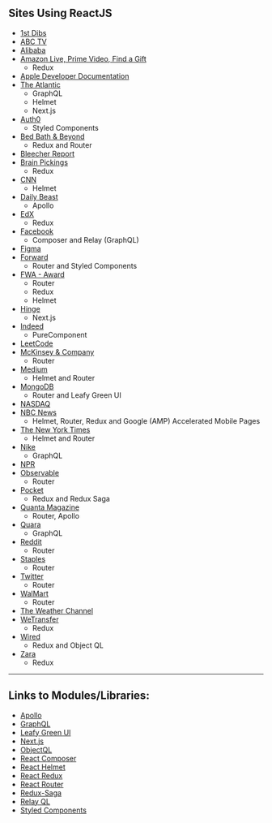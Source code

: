 ## Sites Using ReactJS
* [1st Dibs](https://www.1stdibs.com)
* [ABC TV](https://abc.com)
* [Alibaba](https://alibaba.com)
* [Amazon Live, Prime Video, Find a Gift](https://www.amazon.com/)
  * Redux
* [Apple Developer Documentation](https://developer.apple.com/documentation/)
* [The Atlantic](https://www.theatlantic.com/)
  * GraphQL
  * Helmet
  * Next.js
* [Auth0](https://auth0.com)
  * Styled Components
* [Bed Bath & Beyond](https://www.bedbathandbeyond.com/)
  * Redux and Router
* [Bleecher Report](https://bleacherreport.com/)
* [Brain Pickings](https://www.brainpickings.org)
  * Redux
* [CNN](https://www.cnn.com/)
  * Helmet
* [Daily Beast](https://www.thedailybeast.com)
  * Apollo
* [EdX](http://edx.org)
  * Redux
* [Facebook](https://www.facebook.com/)
  * Composer and Relay (GraphQL)
* [Figma](https://www.figma.com)
* [Forward](https://goforward.com/)
  * Router and Styled Components
* [FWA - Award](https://thefwa.com/)
  * Router
  * Redux
  * Helmet
* [Hinge](https://hinge.co/)
  * Next.js
* [Indeed](https://indeed.com)
  * PureComponent
* [LeetCode](https://www.leetcode.com/)
* [McKinsey & Company](https://www.mckinsey.com/)
  * Router
* [Medium](http://www.medium.com)
  * Helmet and Router
* [MongoDB](https://mongodb.com)
  * Router and Leafy Green UI
* [NASDAQ](https://nasdaq.com)
* [NBC News](https://www.nbcnews.com/)
  * Helmet, Router, Redux and Google (AMP) Accelerated Mobile Pages
* [The New York Times](https://www.nytimes.com/)
  * Helmet and Router
* [Nike](https://nike.com)
  * GraphQL
* [NPR](http://npr.org)
* [Observable](https://observablehq.com/)
  * Router
* [Pocket](https://www.getpocket.com)
  * Redux and Redux Saga
* [Quanta Magazine](https://www.quantamagazine.org)
  * Router, Apollo
* [Quara](https://www.quora.com/)
  * GraphQL
* [Reddit](https://www.reddit.com/)
  * Router
* [Staples](https://www.staples.com/)
  * Router
* [Twitter](https://twitter.com/)
  * Router
* [WalMart](https://www.walmart.com)
  * Router
* [The Weather Channel](https://weather.com)
* [WeTransfer](https://wetransfer.com/)
  * Redux 
* [Wired](https://wired.com)
  * Redux and Object QL
* [Zara](https://www.zara.com)
  * Redux


-----

## Links to Modules/Libraries:

* [Apollo](https://www.apollographql.com/docs/react/)
* [GraphQL](https://graphql.org)
* [Leafy Green UI](https://github.com/mongodb/leafygreen-ui)
* [Next.js](https://nextjs.org)
* [ObjectQL](https://www.npmjs.com/package/objectql)
* [React Composer](https://www.npmjs.com/package/react-composer)
* [React Helmet](https://github.com/nfl/react-helmet)
* [React Redux](https://react-redux.js.org)
* [React Router](https://reacttraining.com/react-router/)
* [Redux-Saga](https://redux-saga.js.org)
* [Relay QL](https://relay.dev)
* [Styled Components](https://styled-components.com)
